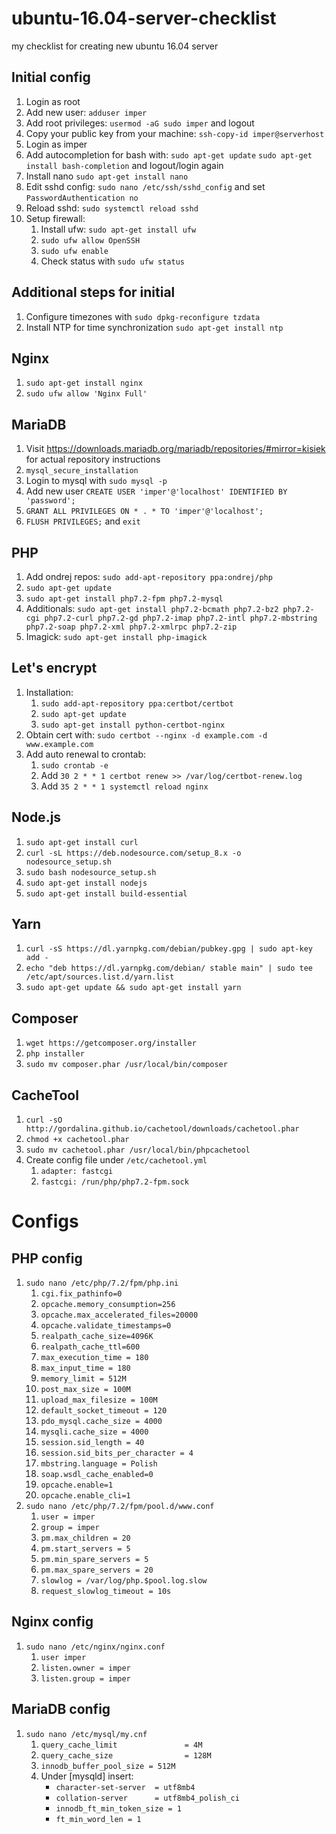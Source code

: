 # ubuntu-16.04-server-checklist
my checklist for creating new ubuntu 16.04 server

## Initial config
1. Login as root
1. Add new user: `adduser imper`
1. Add root privileges: `usermod -aG sudo imper` and logout
1. Copy your public key from your machine: `ssh-copy-id imper@serverhost`
1. Login as imper
1. Add autocompletion for bash with: `sudo apt-get update` `sudo apt-get install bash-completion` and logout/login again
1. Install nano `sudo apt-get install nano`
1. Edit sshd config: `sudo nano /etc/ssh/sshd_config` and set `PasswordAuthentication no`
1. Reload sshd: `sudo systemctl reload sshd`
1. Setup firewall:
    1. Install ufw: `sudo apt-get install ufw`
    1. `sudo ufw allow OpenSSH`
    1. `sudo ufw enable`
    1. Check status with `sudo ufw status`
  
## Additional steps for initial
1. Configure timezones with `sudo dpkg-reconfigure tzdata`
1. Install NTP for time synchronization `sudo apt-get install ntp`

## Nginx
1. `sudo apt-get install nginx`
1. `sudo ufw allow 'Nginx Full'`

## MariaDB
1. Visit https://downloads.mariadb.org/mariadb/repositories/#mirror=kisiek for actual repository instructions
1. `mysql_secure_installation`
1. Login to mysql with `sudo mysql -p`
1. Add new user `CREATE USER 'imper'@'localhost' IDENTIFIED BY 'password';`
1. `GRANT ALL PRIVILEGES ON * . * TO 'imper'@'localhost';`
1. `FLUSH PRIVILEGES;` and `exit`

## PHP
1. Add ondrej repos: `sudo add-apt-repository ppa:ondrej/php`
1. `sudo apt-get update`
1. `sudo apt-get install php7.2-fpm php7.2-mysql`
1. Additionals: `sudo apt-get install php7.2-bcmath php7.2-bz2 php7.2-cgi php7.2-curl php7.2-gd php7.2-imap php7.2-intl php7.2-mbstring php7.2-soap php7.2-xml php7.2-xmlrpc php7.2-zip`
1. Imagick: `sudo apt-get install php-imagick`

## Let's encrypt
1. Installation:
    1. `sudo add-apt-repository ppa:certbot/certbot`
    1. `sudo apt-get update`
    1. `sudo apt-get install python-certbot-nginx`
1. Obtain cert with: `sudo certbot --nginx -d example.com -d www.example.com`
1. Add auto renewal to crontab:
    1. `sudo crontab -e`
    1. Add `30 2 * * 1 certbot renew >> /var/log/certbot-renew.log`
    1. Add `35 2 * * 1 systemctl reload nginx`
  
## Node.js
1. `sudo apt-get install curl`
1. `curl -sL https://deb.nodesource.com/setup_8.x -o nodesource_setup.sh`
1. `sudo bash nodesource_setup.sh`
1. `sudo apt-get install nodejs`
1. `sudo apt-get install build-essential`

## Yarn
1. `curl -sS https://dl.yarnpkg.com/debian/pubkey.gpg | sudo apt-key add -`
1. `echo "deb https://dl.yarnpkg.com/debian/ stable main" | sudo tee /etc/apt/sources.list.d/yarn.list`
1. `sudo apt-get update && sudo apt-get install yarn`

## Composer
1. `wget https://getcomposer.org/installer`
1. `php installer`
1. `sudo mv composer.phar /usr/local/bin/composer`

## CacheTool
1. `curl -sO http://gordalina.github.io/cachetool/downloads/cachetool.phar`
1. `chmod +x cachetool.phar`
1. `sudo mv cachetool.phar /usr/local/bin/phpcachetool`
1. Create config file under `/etc/cachetool.yml`
    1. `adapter: fastcgi`
    1. `fastcgi: /run/php/php7.2-fpm.sock`

# Configs
## PHP config
1. `sudo nano /etc/php/7.2/fpm/php.ini`
    1. `cgi.fix_pathinfo=0`
    1. `opcache.memory_consumption=256`
    1. `opcache.max_accelerated_files=20000`
    1. `opcache.validate_timestamps=0`
    1. `realpath_cache_size=4096K`
    1. `realpath_cache_ttl=600`
    1. `max_execution_time = 180`
    1. `max_input_time = 180`
    1. `memory_limit = 512M`
    1. `post_max_size = 100M`
    1. `upload_max_filesize = 100M`
    1. `default_socket_timeout = 120`
    1. `pdo_mysql.cache_size = 4000`
    1. `mysqli.cache_size = 4000`
    1. `session.sid_length = 40`
    1. `session.sid_bits_per_character = 4`
    1. `mbstring.language = Polish`
    1. `soap.wsdl_cache_enabled=0`
    1. `opcache.enable=1`
    1. `opcache.enable_cli=1`
1. `sudo nano /etc/php/7.2/fpm/pool.d/www.conf`
    1. `user = imper`
    1. `group = imper`
    1. `pm.max_children = 20`
    1. `pm.start_servers = 5`
    1. `pm.min_spare_servers = 5`
    1. `pm.max_spare_servers = 20`
    1. `slowlog = /var/log/php.$pool.log.slow`
    1. `request_slowlog_timeout = 10s`
    
  
## Nginx config
1. `sudo nano /etc/nginx/nginx.conf`
    1. `user imper`
    1. `listen.owner = imper`
    1. `listen.group = imper`

## MariaDB config
1. `sudo nano /etc/mysql/my.cnf`
    1. `query_cache_limit               = 4M`
    1. `query_cache_size                = 128M`
    1. `innodb_buffer_pool_size = 512M`
    1. Under [mysqld] insert:
        * `character-set-server  = utf8mb4`
        * `collation-server      = utf8mb4_polish_ci`
        * `innodb_ft_min_token_size = 1`
        * `ft_min_word_len = 1`
